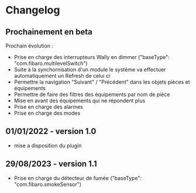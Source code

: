 
# Changelog

## Prochainement en beta
Prochain évolution :
* Prise en charge des interrupteurs Wally en dimmer ("baseType": "com.fibaro.multilevelSwitch") 
* Suite à la synchornisation d'un module le système va effectuer automatiquement un Refresh de celui ci 
* Permettre la navigation "Suivant" / "Précédent" dans les objets pièces et équipements
* Permettre de faire des filtres des équipements par nom de pièce
* Mise en avant des équipements qui ne répondent plus 
* Prise en charge des alarmes
* Prise en charge des modes


## **01/01/2022** - version 1.0
* mise a disposition du plugin

## **29/08/2023** - version 1.1
* Prise en charge du détecteur de fumée ("baseType": "com.fibaro.smokeSensor") 